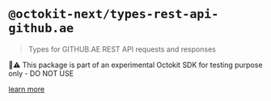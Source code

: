# `@octokit-next/types-rest-api-github.ae`

> Types for GITHUB.AE REST API requests and responses

🚫⚠️ This package is part of an experimental Octokit SDK for testing purpose only - DO NOT USE

[learn more](https://github.com/octokit/octokit-next.js)
